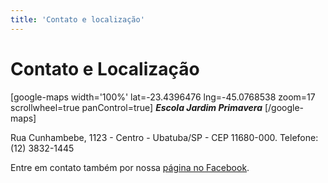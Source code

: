 ```yaml
---
title: 'Contato e localização'
---
```


# Contato e Localização 

[google-maps width='100%' lat=-23.4396476 lng=-45.0768538 zoom=17 scrollwheel=true panControl=true]
***Escola Jardim Primavera***
[/google-maps]

Rua Cunhambebe, 1123 - Centro - Ubatuba/SP - CEP 11680-000.
Telefone: (12) 3832-1445

Entre em contato também por nossa [página no Facebook](https://www.facebook.com/EscolaWaldorfJardimPrimavera/).